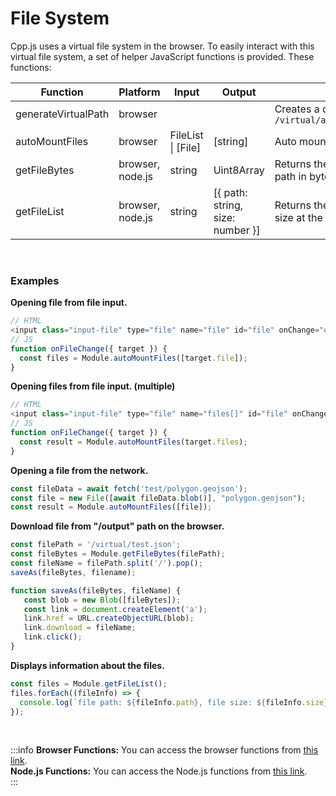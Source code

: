 # File System
Cpp.js uses a virtual file system in the browser. To easily interact with this virtual file system, a set of helper JavaScript functions is provided. These functions:

| Function | Platform | Input | Output | Description |
| -------- | -------- | ----- | ------ | ----------- |
| generateVirtualPath | browser | | | Creates a directory at `/virtual/automounted/{{RANDOM}}` |
| autoMountFiles | browser | FileList \| [File] | [string] | Auto mount files. |
| getFileBytes | browser, node.js | string | Uint8Array | Returns the file at the specified path in bytes. |
| getFileList | browser, node.js | string | [\{ path: string, size: number }] | Returns the files with path and size at the specified path. |

<br />

### Examples  
**Opening file from file input.**
```js
// HTML
<input class="input-file" type="file" name="file" id="file" onChange="onFileChange" />
// JS
function onFileChange({ target }) {
  const files = Module.autoMountFiles([target.file]);
}
```

**Opening files from file input. (multiple)**
```js
// HTML
<input class="input-file" type="file" name="files[]" id="file" onChange="onFileChange" multiple />
// JS
function onFileChange({ target }) {
  const result = Module.autoMountFiles(target.files);
}
```

**Opening a file from the network.**
```js
const fileData = await fetch('test/polygon.geojson');
const file = new File([await fileData.blob()], "polygon.geojson");
const result = Module.autoMountFiles([file]);
```

**Download file from "/output" path on the browser.**
```js
const filePath = '/virtual/test.json';
const fileBytes = Module.getFileBytes(filePath);
const fileName = filePath.split('/').pop();
saveAs(fileBytes, filename);

function saveAs(fileBytes, fileName) {
   const blob = new Blob([fileBytes]);
   const link = document.createElement('a');
   link.href = URL.createObjectURL(blob);
   link.download = fileName;
   link.click();
}
```

**Displays information about the files.**
```js
const files = Module.getFileList();
files.forEach((fileInfo) => {
  console.log(`file path: ${fileInfo.path}, file size: ${fileInfo.size}`);
});
```

<br />

:::info
**Browser Functions:** You can access the browser functions from [this link](https://github.com/bugra9/cpp.js/blob/main/core/cppjs-core/src/assets/browser.js).  
**Node.js Functions:** You can access the Node.js functions from [this link](https://github.com/bugra9/cpp.js/blob/main/core/cppjs-core/src/assets/node.js).  
:::
